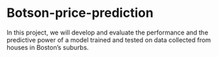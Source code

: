 # Botson-price-prediction
In this project, we will develop and evaluate the performance and the predictive power of a model trained and tested on data collected from houses in Boston’s suburbs.
